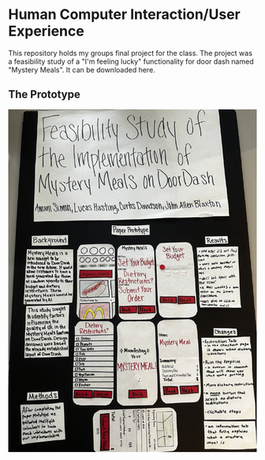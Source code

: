 # Human Computer Interaction/User Experience
This repository holds my groups final project for the class. The project was a feasibility study of a "I'm feeling lucky" functionality for door dash named "Mystery Meals". It can be downloaded here.

## The Prototype
![PROTOTYPE](prototype.png)
